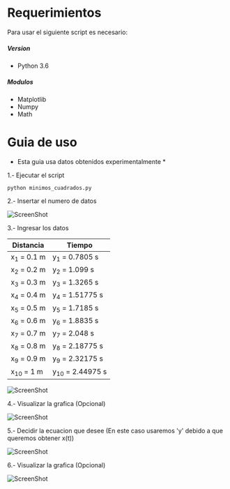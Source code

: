 # Requerimientos
Para usar el siguiente script es necesario:
##### Version
- Python 3.6
##### Modulos
- Matplotlib
- Numpy
- Math

# Guia de uso
* Esta guia usa datos obtenidos experimentalmente *

1.- Ejecutar el script

`python minimos_cuadrados.py`

2.- Insertar el numero de datos

![ScreenShot](https://raw.github.com/index-0/Regresion/master/Images/1.png)

3.- Ingresar los datos

| Distancia             | Tiempo                     |
|-----------------------|----------------------------|
| x<sub>1</sub> = 0.1 m | y<sub>1</sub> = 0.7805 s   |
| x<sub>2</sub> = 0.2 m | y<sub>2</sub> = 1.099 s    |
| x<sub>3</sub> = 0.3 m | y<sub>3</sub> = 1.3265 s   |
| x<sub>4</sub> = 0.4 m | y<sub>4</sub> = 1.51775 s  |
| x<sub>5</sub> = 0.5 m | y<sub>5</sub> = 1.7185 s   |
| x<sub>6</sub> = 0.6 m | y<sub>6</sub> = 1.8835 s   |
| x<sub>7</sub> = 0.7 m | y<sub>7</sub> = 2.048 s    |
| x<sub>8</sub> = 0.8 m | y<sub>8</sub> = 2.18775 s  |
| x<sub>9</sub> = 0.9 m | y<sub>9</sub> = 2.32175 s  |
| x<sub>10</sub> = 1 m  | y<sub>10</sub> = 2.44975 s |

![ScreenShot](https://raw.github.com/index-0/Regresion/master/Images/2.png)

4.- Visualizar la grafica (Opcional)

![ScreenShot](https://raw.github.com/index-0/Regresion/master/Images/figure_1.png)

5.- Decidir la ecuacion que desee (En este caso usaremos 'y' debido a que queremos obtener x(t))

![ScreenShot](https://raw.github.com/index-0/Regresion/master/Images/3.png)

6.- Visualizar la grafica (Opcional)

![ScreenShot](https://raw.github.com/index-0/Regresion/master/Images/figure_2.png)

